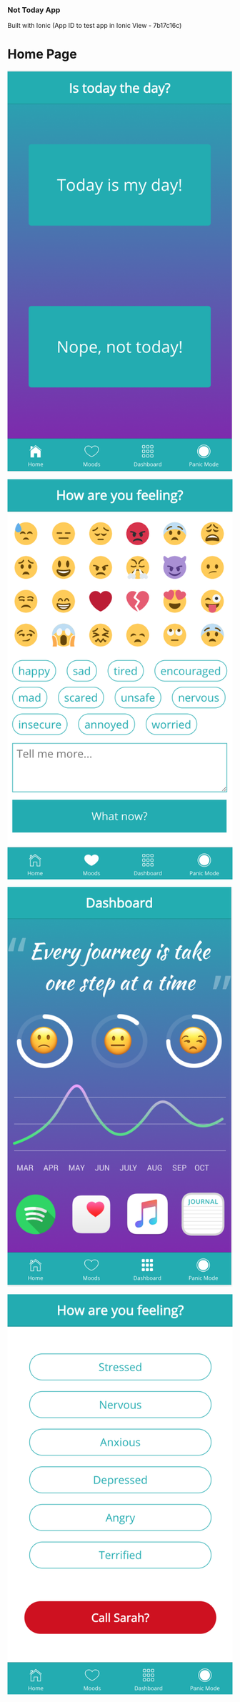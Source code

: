 ### Not Today App

Built with Ionic (App ID to test app in Ionic View - 7b17c16c)

# Home Page

![Home](https://github.com/NivedhithaV/Not-Today/blob/master/not-today-home-page.png)

![Moods](https://github.com/NivedhithaV/Not-Today/blob/master/not-today-moods-page.png)

![Dashboard](https://github.com/NivedhithaV/Not-Today/blob/master/not-today-dashboard-page.png)

![Panic Mode](https://github.com/NivedhithaV/Not-Today/blob/master/not-today-panic-page.png)
